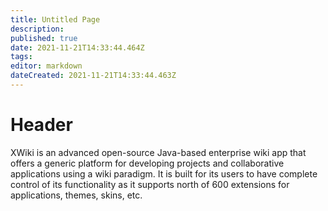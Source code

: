 ```yaml
---
title: Untitled Page
description: 
published: true
date: 2021-11-21T14:33:44.464Z
tags: 
editor: markdown
dateCreated: 2021-11-21T14:33:44.463Z
---
```


# Header
XWiki is an advanced open-source Java-based enterprise wiki app that offers a generic platform for developing projects and collaborative applications using a wiki paradigm. It is built for its users to have complete control of its functionality as it supports north of 600 extensions for applications, themes, skins, etc.